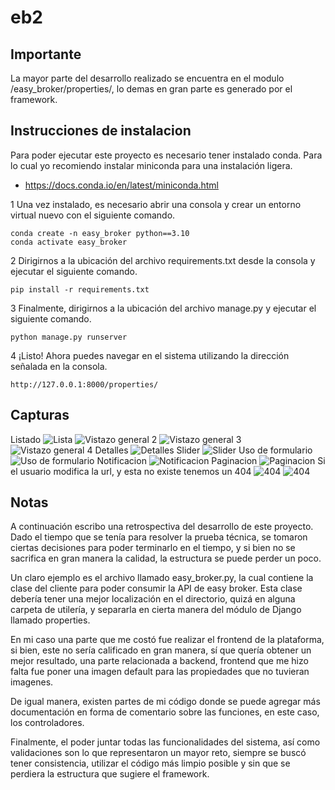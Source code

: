 # eb2
## Importante
La mayor parte del desarrollo realizado se encuentra en el modulo /easy_broker/properties/, lo demas en gran parte es generado por el framework.
## Instrucciones de instalacion
Para poder ejecutar este proyecto es necesario tener instalado conda. Para lo cual yo recomiendo instalar miniconda para una instalación ligera.
* https://docs.conda.io/en/latest/miniconda.html

1
Una vez instalado, es necesario abrir una consola y crear un entorno virtual nuevo con el siguiente comando.
```
conda create -n easy_broker python==3.10
conda activate easy_broker
```

2
Dirigirnos a la ubicación del archivo requirements.txt desde la consola y ejecutar el siguiente comando.
```
pip install -r requirements.txt
```

3
Finalmente, dirigirnos a la ubicación del archivo manage.py y ejecutar el siguiente comando.
```
python manage.py runserver
```

4
¡Listo! Ahora puedes navegar en el sistema utilizando la dirección señalada en la consola.
```
http://127.0.0.1:8000/properties/
```

## Capturas
Listado
![Lista](/img/Screenshot_1.png?raw=true "Vistazo general 1")
![Vistazo general 2](/img/Screenshot_2.png?raw=true "Vistazo general 1")
![Vistazo general 3](/img/Screenshot_3.png?raw=true "Vistazo general 1")
![Vistazo general 4](/img/Screenshot_4.png?raw=true "Vistazo general 1")
Detalles
![Detalles](/img/Screenshot_5.png?raw=true "Detalles")
Slider
![Slider](/img/Screenshot_6.png?raw=true "Slider")
Uso de formulario
![Uso de formulario](/img/Screenshot_7.png?raw=true "Uso de formulario")
Notificacion
![Notificacion](/img/Screenshot_8.png?raw=true "Notificacion")
Paginacion
![Paginacion](/img/Screenshot_9.png?raw=true "Paginacion")
Si el usuario modifica la url, y esta no existe tenemos un 404
![404](/img/Screenshot_10.png?raw=true "404")
![404](/img/Screenshot_11.png?raw=true "404")

## Notas
A continuación escribo una retrospectiva del desarrollo de este proyecto.
Dado el tiempo que se tenía para resolver la prueba técnica, se tomaron ciertas decisiones para poder terminarlo en el tiempo, y si bien no se sacrifica en gran manera la calidad, la estructura se puede perder un poco.

Un claro ejemplo es el archivo llamado easy_broker.py, la cual contiene la clase del cliente para poder consumir la API de easy broker. Esta clase debería tener una mejor localización en el directorio, quizá en alguna carpeta de utilería, y separarla en cierta manera del módulo de Django llamado properties.

En mi caso una parte que me costó fue realizar el frontend de la plataforma, si bien, este no sería calificado en gran manera, sí que quería obtener un mejor resultado, una parte relacionada a backend, frontend que me hizo falta fue poner una imagen default para las propiedades que no tuvieran imagenes.

De igual manera, existen partes de mi código donde se puede agregar más documentación en forma de comentario sobre las funciones, en este caso, los controladores.

Finalmente, el poder juntar todas las funcionalidades del sistema, así como validaciones son lo que representaron un mayor reto, siempre se buscó tener consistencia, utilizar el código más limpio posible y sin que se perdiera la estructura que sugiere el framework.
